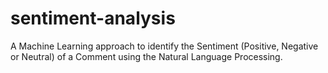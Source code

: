 # sentiment-analysis
A Machine Learning approach to identify the Sentiment (Positive, Negative or Neutral) of a Comment using the Natural Language Processing.
